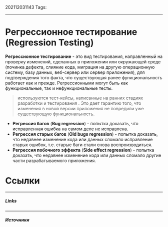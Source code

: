 202112031143
Tags:
___
# Регрессионное тестирование **(Regression Testing)**
**Регрессионное тестирование** - это вид тестирования, направленный на проверку изменений, сделанных в приложении или окружающей среде (починка дефекта, слияние кода, миграция на другую операционную систему, базу данных, веб-сервер или сервер приложения), для подтверждения того факта, что существующая ранее функциональность работает как и прежде. Регрессионными могут быть как функциональные, так и нефункциональные тесты.

>используются тест-кейсы, написанные на ранних стадиях разработки и тестирования . Это дает гарантию того, что изменения в новой версии приложения не повредили уже существующую функциональность.

-   **Регрессия багов** (**Bug regression**) - попытка доказать, что исправленная ошибка на самом деле не исправлена.
-   **Регрессия старых багов** (**Old bugs regression**) - попытка доказать, что недавнее изменение кода или данных сломало исправление старых ошибок, т.е. старые баги стали снова воспроизводиться.
-   **Регрессия побочного эффекта** (**Side effect regression**) - попытка доказать, что недавнее изменение кода или данных сломало другие части разрабатываемого приложения.



# Ссылки
___
##### Links


---
##### Источники

